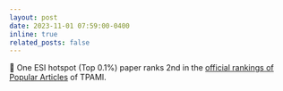 ```yaml
---
layout: post
date: 2023-11-01 07:59:00-0400
inline: true
related_posts: false
---
```


:sunflower: One ESI hotspot (Top 0.1%) paper ranks 2nd in the [official rankings of Popular Articles](https://ieeexplore.ieee.org/xpl/RecentIssue.jsp?punumber=34) of TPAMI.

